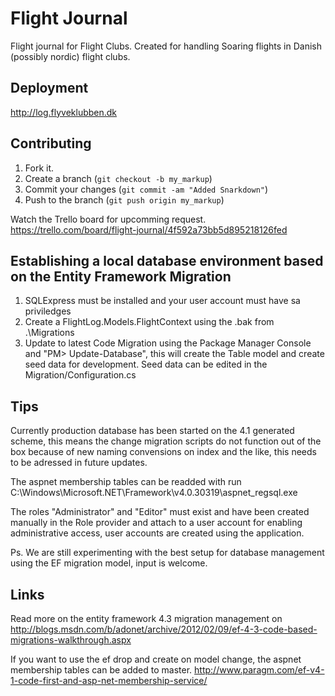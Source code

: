 Flight Journal
=============

Flight journal for Flight Clubs.
Created for handling Soaring flights in Danish (possibly nordic) flight clubs.

Deployment
------------

http://log.flyveklubben.dk

Contributing
------------

1. Fork it.
2. Create a branch (`git checkout -b my_markup`)
3. Commit your changes (`git commit -am "Added Snarkdown"`)
4. Push to the branch (`git push origin my_markup`)

Watch the Trello board for upcomming request.
https://trello.com/board/flight-journal/4f592a73bb5d895218126fed

Establishing a local database environment based on the Entity Framework Migration
------------
1. SQLExpress must be installed and your user account must have sa priviledges
2. Create a FlightLog.Models.FlightContext using the .bak from .\Migrations
3. Update to latest Code Migration using the Package Manager Console and "PM> Update-Database", this will create the Table model and create seed data for development. Seed data can be edited in the Migration/Configuration.cs

Tips
-------------
Currently production database has been started on the 4.1 generated scheme, this means the change migration scripts do not function out of the box because of new naming convensions on index and the like, this needs to be adressed in future updates. 

The aspnet membership tables can be readded with run C:\Windows\Microsoft.NET\Framework\v4.0.30319\aspnet_regsql.exe 

The roles "Administrator" and "Editor" must exist and have been created manually in the Role provider and attach to a user account for enabling administrative access, user accounts are created using the application.

Ps. We are still experimenting with the best setup for database management using the EF migration model, input is welcome.

Links
-------------
Read more on the entity framework 4.3 migration management on
http://blogs.msdn.com/b/adonet/archive/2012/02/09/ef-4-3-code-based-migrations-walkthrough.aspx

If you want to use the ef drop and create on model change, the aspnet membership tables can be added to master.
http://www.paragm.com/ef-v4-1-code-first-and-asp-net-membership-service/
